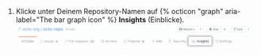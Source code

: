1. Klicke unter Deinem Repository-Namen auf {% octicon "graph" aria-label="The bar graph icon" %} **Insights** (Einblicke). ![Registerkarte „Insights" (Einblicke) auf der Navigationsleiste des Haupt-Repository](/assets/images/help/repository/repo-nav-insights-tab.png)
